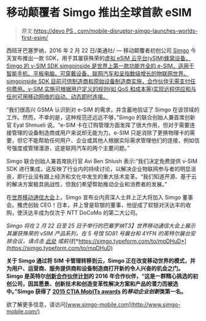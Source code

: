 # 移动颠覆者 Simgo 推出全球首款 eSIM

> 原文:[https://devo PS . com/mobile-disruptor-simgo-launches-worlds-first-esim/](https://devops.com/mobile-disruptor-simgo-launches-worlds-first-esim/)

西班牙巴塞罗纳，2016 年 2 月 22 日/美通社/ — 移动颠覆者初创公司 [Simgo](http://www.simgo-mobile.com/) 今天宣布推出一款 SDK，用于其屡获殊荣的[虚拟 eSIM 云平台(vSIM)蜂窝设备。Simgo 的 v-SIM SDK simgoinside 是世界上第一款功能齐全的 e-SIM，适用于智能手机、平板电脑、可穿戴设备、联网汽车和呈指数级增长的物联网世界。simgoinside SDK 目前可供制造商和原始设备制造商实施，合作伙伴无需支付任何费用。v-SIM 实施可根据用户定义的规则(如 QoS 和成本等)实现远程供应和与任何可用移动网络的自动、动态即时连接。](http://www.einnews.com/pr_news/288052918/ctia-announces-simgo-as-first-place-winner-in-mobile-enterprise-innovation)

“我们很高兴 GSMA 认识到对 e-SIM 的需求，并含蓄地验证了 Simgo 在该领域的工作。然而，不幸的是，这种规范还远远不够，”Simgo 的联合创始人兼首席创新官 Eyal Shmueli 说。“e-SIM 卡在订购管理方面发挥了很大作用，但对于需要连接管理的设备制造商或用户来说却无能为力。e-SIM 只是消除了更换物理卡的需要，但它不能帮助任何用户、企业或其他人根据实际需求管理他们的连接，例如信号强度或管理漫游，这是联网汽车的两个主要问题。”

Simgo 联合创始人兼首席执行官 Avi Ben Shlush 表示:“我们决定免费提供 v-SIM SDK 进行集成，这反映了行业内的持续讨论，以解决企业物联网参与者的明显沮丧，即行业没有跟上经济和文化中发生的重大技术变革。“我们知道开源、基于云的解决方案极具挑战性，但我们希望帮助推动企业和消费者的发展。”

在[世界移动通信大会](https://www.mobileworldcongress.com/)上，Simgo 宣布业内资深人士井上正大将加入 Simgo 董事会。雅虎创始 CEO！日本，井上曾是软银的董事，他促成了软银对沃达丰的收购，使沃达丰成为仅次于 NTT DoCoMo 的第二大公司。

*Simgo 将在 2 月 22 日至 25 日于举行的巴塞罗纳T3】世界移动通信大会上展示其屡获殊荣的 vSIM 产品系列，在 5 号馆 5D81 号展台和 4YFN 的英特尔展台安排会议，请点击* [*此处*](https://simgo.typeform.com/to/mqDHuD) *或前往*[*https://simgo.typeform.com/to/mqDHuD*](https://simgo.typeform.com/to/mqDHuD)

**关于 Simgo
通过将 SIM 卡管理转移到云，Simgo 正在改变移动世界的模式，并为用户、运营商、服务提供商和设备制造商打开新的令人兴奋的机会之门。Simgo 是英特尔[创新合作伙伴计划](https://www-ssl.intel.com/content/www/eu/en/ingenuity-partner/partners.html)的 2016 年合作伙伴，“这是一群精心挑选的初创公司，因其愿景、创新技术和创造变革性解决方案和产品的潜力而被选中。”Simgo 获得了 [2015 CTIA MobITs awards](http://ctia.vporoom.com/2015-09-10-CTIA-The-Wireless-Association-Announces-2015-CTIA-Awards-Winners) 的*移动企业创新*类第一名。**

欲了解更多信息，请访问[www.simgo-mobile.com](http://www.simgo-mobile.com/)